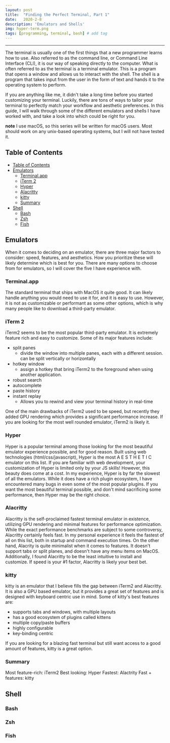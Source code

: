 ```yaml
---
layout: post
title:  "Finding the Perfect Terminal, Part 1"
date:   2020-2-8
description: 'Emulators and Shells'
img: hyper-term.png
tags: [programming, terminal, bash] # add tag
---
```

---

The terminal is usually one of the first things that a new programmer learns how to use. Also referred to as the command line, or Command Line Interface (CLI), it is our way of speaking directly to the computer. What is often referred to as the terminal is a terminal emulator. This is a program that opens a window and allows us to interact with the shell. The shell is a program that takes input from the user in the form of text and hands it to the operating system to perform.

If you are anything like me, it didn't take a long time before you started customizing your terminal. Luckily, there are tons of ways to tailor your terminal to perfectly match your workflow and aesthetic preferences. In this guide, I will walk through some of the different emulators and shells I have worked with, and take a look into which could be right for you.

**note** I use macOS, so this series will be written for macOS users. Most should work on any unix-based operating systems, but I will not have tested it.

## Table of Contents

- [Table of Contents](#table-of-contents)
- [Emulators](#emulators)
  - [Terminal.app](#terminalapp)
  - [iTerm 2](#iterm-2)
  - [Hyper](#hyper)
  - [Alacritty](#alacritty)
  - [kitty](#kitty)
  - [Summary](#summary)
- [Shell](#shell)
  - [Bash](#bash)
  - [Zsh](#zsh)
  - [Fish](#fish)

## Emulators

When it comes to deciding on an emulator, there are three major factors to consider: speed, features, and aesthetics. How you prioritize these will likely determine which is best for you. There are many options to choose from for emulators, so I will cover the five I have experience with.

### Terminal.app

The standard terminal that ships with MacOS it quite good. It can likely handle anything you would need to use it for, and it is easy to use. However, it is not as customizable or performant as some other options, which is why many people like to download a third-party emulator.

### iTerm 2

iTerm2 seems to be the most popular third-party emulator. It is extremely feature rich and easy to customize. Some of its major features include:

- split panes
  - divide the window into multiple panes, each with a different session. can be split vertically or horizontally
- hotkey window
  - assign a hotkey that bring iTerm2 to the foreground when using another application.
- robust search
- autocomplete
- paste history
- instant replay
  - Allows you to rewind and view your terminal history in real-time

One of the main drawbacks of iTerm2 used to be speed, but recently they added GPU rendering which provides a significant performance increase. If you are looking for the most well rounded emulator, iTerm2 is likely it.

### Hyper

Hyper is a popular terminal among those looking for the most beautiful emulator experience possible, and for good reason. Built using web technologies (html/css/javascript), Hyper is the most A E S T H E T I C emulator on this list. If you are familiar with web development, your customization of Hyper is limited only by your JS skills! However, this beauty does come at a cost. In my experience, Hyper is by far the slowest of all the emulators. While it does have a rich plugin ecosystem, I have encountered many bugs in even some of the most popular plugins. If you want the most beautiful terminal possible, and don't mind sacrificing some performance, then Hyper may be the right choice.

### Alacritty

Alacritty is the self-proclaimed fastest terminal emulator in existence,  utilizing GPU rendering and minimal features for performance optimization. While the exact performance benchmarks are subject to some controversy, Alacritty certainly feels fast. In my personal experience it feels the fastest of all on this list, both in startup and command execution times. On the other hand, Alacrity is quite minimalist when it comes to features. It doesn't support tabs or split planes, and doesn't have any menu items on MacOS. Additionally, I found Alacritty to be the least intuitive to install and customize. If speed is your #1 factor, Alacritty is likely your best bet.

### kitty

kitty is an emulator that I believe fills the gap between iTerm2 and Alacritty. It is also a GPU based emulator, but it provides a great set of features and is designed with keyboard centric use in mind. Some of kitty's best features are:

- supports tabs and windows, with multiple layouts
- has a good ecosystem of plugins called kittens
- multiple copy/paste buffers
- highly configurable
- key-binding centric

If you are looking for a blazing fast terminal but still want access to a good amount of features, kitty is a great option.

### Summary

Most feature-rich: iTerm2
Best looking: Hyper
Fastest: Alactrity
Fast + features: kitty

## Shell

### Bash

### Zsh

### Fish

